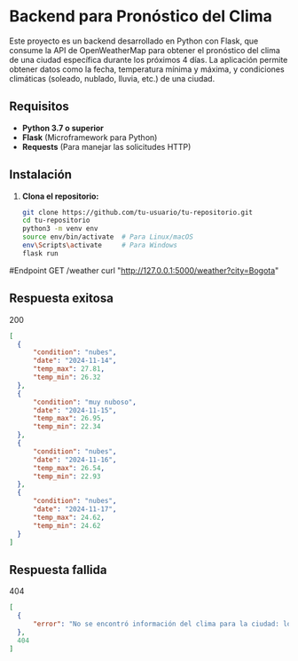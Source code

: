 # Backend para Pronóstico del Clima

Este proyecto es un backend desarrollado en Python con Flask, que consume la API de OpenWeatherMap para obtener el pronóstico del clima de una ciudad específica durante los próximos 4 días. La aplicación permite obtener datos como la fecha, temperatura mínima y máxima, y condiciones climáticas (soleado, nublado, lluvia, etc.) de una ciudad.

## Requisitos

- **Python 3.7 o superior**
- **Flask** (Microframework para Python)
- **Requests** (Para manejar las solicitudes HTTP)

## Instalación

1. **Clona el repositorio:**

   ```bash
   git clone https://github.com/tu-usuario/tu-repositorio.git
   cd tu-repositorio
   python3 -m venv env
   source env/bin/activate  # Para Linux/macOS
   env\Scripts\activate     # Para Windows
   flask run
  #Endpoint
  GET /weather
  curl "http://127.0.0.1:5000/weather?city=Bogota"

  ## Respuesta exitosa
  200
  ```json
  [
    {
        "condition": "nubes",
        "date": "2024-11-14",
        "temp_max": 27.81,
        "temp_min": 26.32
    },
    {
        "condition": "muy nuboso",
        "date": "2024-11-15",
        "temp_max": 26.95,
        "temp_min": 22.34
    },
    {
        "condition": "nubes",
        "date": "2024-11-16",
        "temp_max": 26.54,
        "temp_min": 22.93
    },
    {
        "condition": "nubes",
        "date": "2024-11-17",
        "temp_max": 24.62,
        "temp_min": 24.62
    }
] 
 ```
 ## Respuesta fallida
  404
  ```json
[
    {
        "error": "No se encontró información del clima para la ciudad: los perross"
    },
    404
]
 ```
